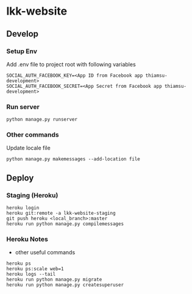 # lkk-website

## Develop

### Setup Env

Add .env file to project root with following variables
```
SOCIAL_AUTH_FACEBOOK_KEY=<App ID from Facebook app thiamsu-development>
SOCIAL_AUTH_FACEBOOK_SECRET=<App Secret from Facebook app thiamsu-development>
```

### Run server
```
python manage.py runserver
```

### Other commands
Update locale file
```
python manage.py makemessages --add-location file
```

## Deploy

### Staging (Heroku)
```
heroku login
heroku git:remote -a lkk-website-staging
git push heroku <local_branch>:master
heroku run python manage.py compilemessages
```

### Heroku Notes
* other useful commands
```
heroku ps
heroku ps:scale web=1
heroku logs --tail
heroku run python manage.py migrate
heroku run python manage.py createsuperuser
```
